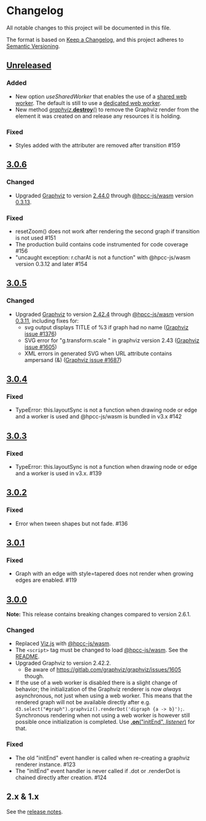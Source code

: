# Changelog
All notable changes to this project will be documented in this file.

The format is based on [Keep a Changelog](https://keepachangelog.com/en/1.0.0/),
and this project adheres to [Semantic Versioning](https://semver.org/spec/v2.0.0.html).

## [Unreleased]

### Added
* New option *useSharedWorker* that enables the use of a [shared web worker](https://developer.mozilla.org/en-US/docs/Web/API/SharedWorker). The default is still to use a [dedicated web worker](https://developer.mozilla.org/en-US/docs/Web/API/Worker).
* New method [*graphviz*.**destroy**()](README.md#graphviz_destroy) to remove the Graphviz render from the element it was created on and release any resources it is holding.

### Fixed
* Styles added with the attributer are removed after transition #159

## [3.0.6]

### Changed
* Upgraded [Graphviz](https://gitlab.com/graphviz/graphviz) to version [2.44.0](https://gitlab.com/graphviz/graphviz/-/releases/2.44.0) through [@hpcc-js/wasm](https://github.com/hpcc-systems/hpcc-js-wasm) version [0.3.13](https://github.com/hpcc-systems/hpcc-js-wasm/releases/tag/v0.3.13).

### Fixed
* resetZoom() does not work after rendering the second graph if transition is not used #151
* The production build contains code instrumented for code coverage #156
* "uncaught exception: r.charAt is not a function" with @hpcc-js/wasm version 0.3.12 and later #154

## [3.0.5]

### Changed
* Upgraded [Graphviz](https://gitlab.com/graphviz/graphviz) to version [2.42.4](https://gitlab.com/graphviz/graphviz/-/releases/2.42.4) through [@hpcc-js/wasm](https://github.com/hpcc-systems/hpcc-js-wasm) version [0.3.11](https://github.com/hpcc-systems/hpcc-js-wasm/releases/tag/v0.3.11), including fixes for:
  * svg output displays TITLE of %3 if graph had no name ([Graphviz issue #1376](https://gitlab.com/graphviz/graphviz/issues/1376))
  * SVG error for "g.transform.scale " in graphviz version 2.43 ([Graphviz issue #1605](https://gitlab.com/graphviz/graphviz/issues/1605))
  * XML errors in generated SVG when URL attribute contains ampersand (&) ([Graphviz issue #1687](https://gitlab.com/graphviz/graphviz/issues/1687))

## [3.0.4]

### Fixed
* TypeError: this.layoutSync is not a function when drawing node or edge and a worker is used and @hpcc-js/wasm is bundled in v3.x #142

## [3.0.3]

### Fixed
* TypeError: this.layoutSync is not a function when drawing node or edge and a worker is used in v3.x. #139

## [3.0.2]

### Fixed
* Error when tween shapes but not fade. #136

## [3.0.1]

### Fixed
*  Graph with an edge with style=tapered does not render when growing edges are enabled. #119

## [3.0.0]

**Note:** This release contains breaking changes compared to version 2.6.1.

### Changed
* Replaced [Viz.js](https://github.com/mdaines/viz.js/) with [@hpcc-js/wasm](https://github.com/hpcc-systems/hpcc-js-wasm).
* The `<script>` tag must be changed to load [@hpcc-js/wasm](https://unpkg.com/@hpcc-js/wasm/dist/index.min.js). See the [README](README.md#defining-the-hpcc-jswasm-script-tag).
* Upgraded Graphviz to version 2.42.2.
  * Be aware of https://gitlab.com/graphviz/graphviz/issues/1605 though.
* If the use of a web worker is disabled there is a slight change of behavior; the initialization of the Graphviz renderer is now *always* asynchronous, not just when using a web worker. This means that the rendered graph will not be available directly after e.g. `d3.select("#graph").graphviz().renderDot('digraph {a -> b}');`. Synchronous rendering when not using a web worker is however still possible once initialization is completed. Use [<b>.on</b>("initEnd", <i>listener</i>)](README.md#graphviz_on) for that.

### Fixed
* The old "initEnd" event handler is called when re-creating a graphviz renderer instance. #123
* The "initEnd" event handler is never called if .dot or .renderDot is chained directly after creation. #124

## 2.x & 1.x
See the [release notes](https://github.com/magjac/d3-graphviz/releases).

[Unreleased]: https://github.com/magjac/d3-graphviz/compare/v3.0.6...HEAD
[3.0.6]: https://github.com/magjac/d3-graphviz/compare/v3.0.5...v3.0.6
[3.0.5]: https://github.com/magjac/d3-graphviz/compare/v3.0.4...v3.0.5
[3.0.4]: https://github.com/magjac/d3-graphviz/compare/v3.0.3...v3.0.4
[3.0.3]: https://github.com/magjac/d3-graphviz/compare/v3.0.2...v3.0.3
[3.0.2]: https://github.com/magjac/d3-graphviz/compare/v3.0.1...v3.0.2
[3.0.1]: https://github.com/magjac/d3-graphviz/compare/v3.0.0...v3.0.1
[3.0.0]: https://github.com/magjac/d3-graphviz/compare/v2.6.1...v3.0.0
